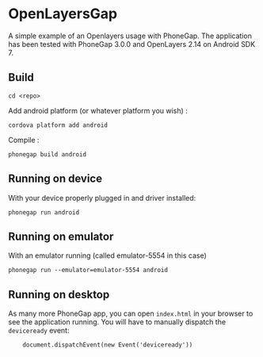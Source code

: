 OpenLayersGap
=============

A simple example of an Openlayers usage with PhoneGap. The application has been tested with PhoneGap 3.0.0 and OpenLayers 2.14 on Android SDK 7.

Build
-----

    cd <repo>

Add android platform (or whatever platform you wish) :

    cordova platform add android

Compile :

    phonegap build android

Running on device    
-----------------

With your device properly plugged in and driver installed:

    phonegap run android

Running on emulator
-------------------

With an emulator running (called emulator-5554 in this case)

    phonegap run --emulator=emulator-5554 android

  
Running on desktop
------------------

As many more PhoneGap app, you can open `index.html` in your browser to see the application running. You will have to manually dispatch the `deviceready` event:

        document.dispatchEvent(new Event('deviceready'))

